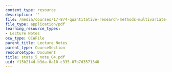 ```yaml
---
content_type: resource
description: ''
file: /media/courses/17-874-quantitative-research-methods-multivariate-spring-2004/f15b214db3da0a10c33507b7d3571340_stats_5_note_04.pdf
file_type: application/pdf
learning_resource_types:
- Lecture Notes
ocw_type: OCWFile
parent_title: Lecture Notes
parent_type: CourseSection
resourcetype: Document
title: stats_5_note_04.pdf
uid: f15b214d-b3da-0a10-c335-07b7d3571340
---
```

